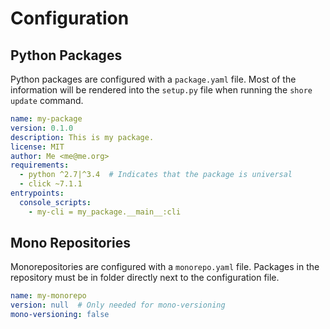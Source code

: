 # Configuration

## Python Packages

Python packages are configured with a `package.yaml` file. Most of the information will be
rendered into the `setup.py` file when running the `shore update` command.

```yaml
name: my-package
version: 0.1.0
description: This is my package.
license: MIT
author: Me <me@me.org>
requirements:
  - python ^2.7|^3.4  # Indicates that the package is universal
  - click ~7.1.1
entrypoints:
  console_scripts:
    - my-cli = my_package.__main__:cli
```

## Mono Repositories

Monorepositories are configured with a `monorepo.yaml` file. Packages in the repository must be
in folder directly next to the configuration file.

```yaml
name: my-monorepo
version: null  # Only needed for mono-versioning
mono-versioning: false
```
